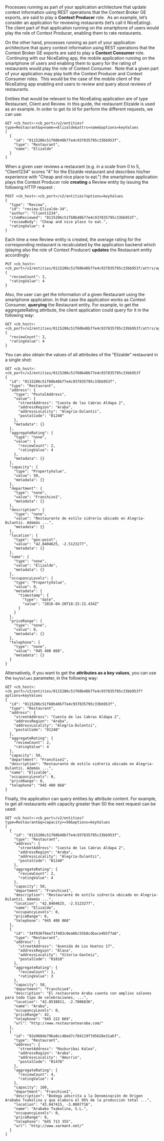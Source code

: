 Processes running as part of your application architecture that update
context information using REST operations that the Context Broker GE
exports, are said to play a **Context Producer** role.  As an example,
let’s consider an application for reviewing restaurants (let’s call it
NiceEating). The client part of that application running on the
smartphone of users would play the role of Context Producer, enabling
them to rate restaurants.

On the other hand, processes running as part of your application
architecture that query context information using REST operations that
the Context Broker GE exports are said to play a **Context Consumer**
role.  Continuing with our NiceEating app, the mobile application
running on the smartphone of users and enabling them to query for the
rating of restaurants would play the role of Context Consumer.  Note
that a given part of your application may play both the Context Producer
and Context Consumer roles.  This would be the case of the mobile client
of the NiceEating app enabling end users to review and query about reviews
of restaurants.

Entities that would be relevant to the NiceEating application are of
type Restaurant, Client and Review. 
In this guide, the restaurant Elizalde is used as an example. In order to get its id for perform the different requests, we can use:

    GET <cb_host>:<cb_port>/v2/entities?type=Restaurant&q=name==Elizalde&attrs=name&options=keyValues 
    [
      {
        "id": "0115206c51f60b48b77e4c937835795c33bb953f",
        "type": "Restaurant",
        "name": "Elizalde"
      }
    ]

When a given user reviews a restaurant (e.g. in a scale from 0 to 5, “Client1234” scores
“4” for the Elizalde restaurant and describes his/her experience with "Cheap and nice place to eat.") the smartphone application plays the Context Producer role **creating** a Review entity by issuing the
following HTTP request :

    POST <cb_host>:<cb_port>/v2/entities?options=keyValues
    {
      "type": "Review",
      "id": "review-Elizalde-34",
      "author": "Client1234",
      "itemReviewed": "0115206c51f60b48b77e4c937835795c33bb953f",
      "reviewBody": "Cheap and nice place to eat.",
      "ratingValue": 4
    }

Each time a new Review entity is created, the average rating for the
corresponding restaurant is recalculated by the application backend
which (playing also the role of Context Producer) **updates** the
Restaurant entity accordingly:

    PUT <cb_host>:<cb_port>/v2/entities/0115206c51f60b48b77e4c937835795c33bb953f/attrs/aggregateRating
    {
      "reviewCount": 2,
      "ratingValue": 4
    }

Also, the user can get the information of a given Restaurant using
the smartphone application. In that case the application works as
Context Consumer, **querying** the Restaurant entity. For example, to get
the aggregateRating attribute, the client application could query for
it in the following way:

    GET <cb_host>:<cb_port>/v2/entities/0115206c51f60b48b77e4c937835795c33bb953f/attrs/aggregateRating/value
    {
      "reviewCount": 2,
      "ratingValue": 4
    }

You can also obtain the values of all attributes of the "Elizalde"
restaurant in a single shot:

    GET <cb_host>:<cb_port>/v2/entities/0115206c51f60b48b77e4c937835795c33bb953f
    {
      "id": "0115206c51f60b48b77e4c937835795c33bb953f",
      "type": "Restaurant",
      "address": {
        "type": "PostalAddress",
        "value": {
          "streetAddress": "Cuesta de las Cabras Aldapa 2",
          "addressRegion": "Araba",
          "addressLocality": "Alegría-Dulantzi",
          "postalCode": "01240"
        },
        "metadata": {}
      },
      "aggregateRating": {
        "type": "none",
        "value": {
          "reviewCount": 2,
          "ratingValue": 4
        },
        "metadata": {}
      },
      "capacity": {
        "type": "PropertyValue",
        "value": 50,
        "metadata": {}
      },
      "department": {
        "type": "none",
        "value": "Franchise1",
        "metadata": {}
      },
      "description": {
        "type": "none",
        "value": "Restaurante de estilo sidrería ubicado en Alegria-Dulantzi. Además ...",
        "metadata": {}
      },
      "location": {
        "type": "geo:point",
        "value": "42.8404625, -2.5123277",
        "metadata": {}
      },
      "name": {
        "type": "none",
        "value": "Elizalde",
        "metadata": {}
      },
      "occupancyLevels": {
        "type": "PropertyValue",
        "value": 0,
        "metadata": {
          "timestamp": {
            "type": "date",
            "value": "2016-04-20T18:15:15.434Z"
          }
        }
      },
      "priceRange": {
        "type": "none",
        "value": 0,
        "metadata": {}
      },
      "telephone": {
        "type": "none",
        "value": "945 400 868",
        "metadata": {}
      }
    }



Alternatively, if you want to get the **attributes as a key values**, you can use the `keyValues` parameter, in the
following way:

    GET <cb_host>:<cb_port>/v2/entities/0115206c51f60b48b77e4c937835795c33bb953f?options=keyValues    
    {
      "id": "0115206c51f60b48b77e4c937835795c33bb953f",
      "type": "Restaurant",
      "address": {
        "streetAddress": "Cuesta de las Cabras Aldapa 2",
        "addressRegion": "Araba",
        "addressLocality": "Alegría-Dulantzi",
        "postalCode": "01240"
      },
      "aggregateRating": {
        "reviewCount": 2,
        "ratingValue": 4
      },
      "capacity": 50,
      "department": "Franchise1",
      "description": "Restaurante de estilo sidrería ubicado en Alegria-Dulantzi. Además ...",
      "name": "Elizalde",
      "occupancyLevels": 0,
      "priceRange": 0,
      "telephone": "945 400 868"
    }


Finally, the application can query entities by attribute content. For example, to get all restaurants with capacity greater than 50 the next request can be used:

    GET <cb_host>:<cb_port>/v2/entities?type=Restaurant&q=capacity>=50&options=keyValues 
    [
      {
        "id": "0115206c51f60b48b77e4c937835795c33bb953f",
        "type": "Restaurant",
        "address": {
          "streetAddress": "Cuesta de las Cabras Aldapa 2",
          "addressRegion": "Araba",
          "addressLocality": "Alegría-Dulantzi",
          "postalCode": "01240"
        },
        "aggregateRating": {
          "reviewCount": 2,
          "ratingValue": 4
        },
        "capacity": 50,
        "department": "Franchise1",
        "description": "Restaurante de estilo sidrería ubicado en Alegria-Dulantzi. Además ...",
        "location": "42.8404625, -2.5123277",
        "name": "Elizalde",
        "occupancyLevels": 0,
        "priceRange": 0,
        "telephone": "945 400 868"
      },
      {
        "id": "34f036f9eef1f403c0ea66c55b8cdbace4b5f7a6",
        "type": "Restaurant",
        "address": {
          "streetAddress": "Avenida de Los Huetos 17",
          "addressRegion": "Álava",
          "addressLocality": "Vitoria-Gasteiz",
          "postalCode": "01010"
        },
        "aggregateRating": {
          "reviewCount": 1,
          "ratingValue": 3
        },
        "capacity": 50,
        "department": "Franchise4",
        "description": "El restaurante Araba cuenta con amplios salones para todo tipo de celebraciones, ...",
        "location": "42.8538811, -2.7006836",
        "name": "Araba",
        "occupancyLevels": 0,
        "priceRange": 42,
        "telephone": "945 222 669",
        "url": "http://www.restaurantearaba.com/"
      },
      {
        "id": "92e960de796a8cc48ed7c784119f7d5628e31a6f",
        "type": "Restaurant",
        "address": {
          "streetAddress": "Maskuribai Kalea",
          "addressRegion": "Araba",
          "addressLocality": "Amurrio",
          "postalCode": "01470"
        },
        "aggregateRating": {
          "reviewCount": 4,
          "ratingValue": 4
        },
        "capacity": 160,
        "department": "Franchise1",
        "description": "Bodega adscrita a la Denominación de Origen Arabako Txakolina y que elabora el 95% de la producción total ...",
        "location": "43.047415, -3.0007716",
        "name": "Arabako Txakolina, S.L.",
        "occupancyLevels": 0,
        "priceRange": 0,
        "telephone": "645 713 355",
        "url": "http://www.xarmant.net/"
      }
    ]
